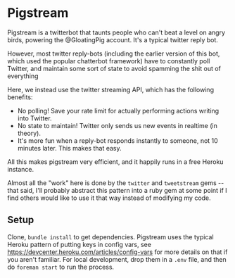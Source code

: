 # Pigstream

Pigstream is a twitterbot that taunts people who can't beat a level on angry birds, powering the @GloatingPig account.  It's a typical twitter reply bot.

However, most twitter reply-bots (including the earlier version of this bot, which used the popular chatterbot framework) have to constantly poll Twitter, and maintain some sort of state to avoid spamming the shit out of everything 

Here, we instead use the twitter streaming API, which has the following benefits:

 - No polling!  Save your rate limit for actually performing actions writing into Twitter.
 - No state to maintain! Twitter only sends us new events in realtime (in theory).
 - It's more fun when a reply-bot responds instantly to someone, not 10 minutes later.  This makes that easy.

All this makes pigstream very efficient, and it happily runs in a free Heroku instance.

Almost all the "work" here is done by the `twitter` and `tweetstream` gems -- that said, I'll probably abstract this pattern into a ruby gem at some point if I find others would like to use it that way instead of modifying my code.

## Setup

Clone, `bundle install` to get dependencies.  Pigstream uses the typical Heroku pattern of putting keys in config vars, see https://devcenter.heroku.com/articles/config-vars for more details on that if you aren't familiar.  For local development, drop them in a `.env` file, and then do `foreman start` to run the process.

